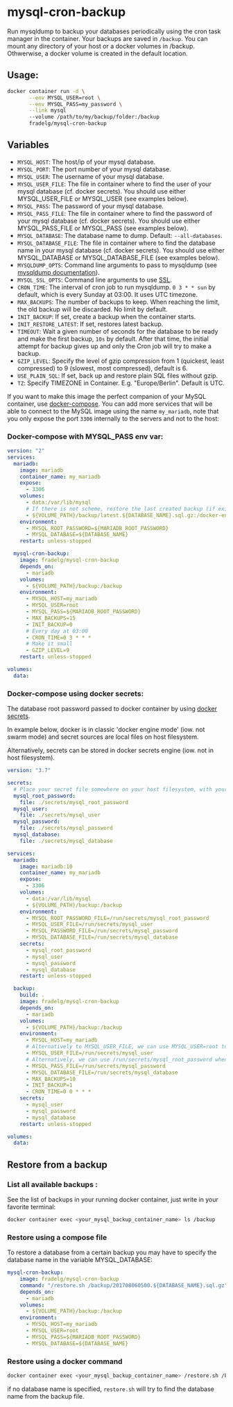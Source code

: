 # mysql-cron-backup

Run mysqldump to backup your databases periodically using the cron task manager in the container. Your backups are saved in `/backup`. You can mount any directory of your host or a docker volumes in /backup. Othwerwise, a docker volume is created in the default location.

## Usage:

```bash
docker container run -d \
       --env MYSQL_USER=root \
       --env MYSQL_PASS=my_password \
       --link mysql
       --volume /path/to/my/backup/folder:/backup
       fradelg/mysql-cron-backup
```

## Variables

- `MYSQL_HOST`: The host/ip of your mysql database.
- `MYSQL_PORT`: The port number of your mysql database.
- `MYSQL_USER`: The username of your mysql database.
- `MYSQL_USER_FILE`: The file in container where to find the user of your mysql database (cf. docker secrets). You should use either MYSQL_USER_FILE or MYSQL_USER (see examples below).
- `MYSQL_PASS`: The password of your mysql database.
- `MYSQL_PASS_FILE`: The file in container where to find the password of your mysql database (cf. docker secrets). You should use either MYSQL_PASS_FILE or MYSQL_PASS (see examples below).
- `MYSQL_DATABASE`: The database name to dump. Default: `--all-databases`.
- `MYSQL_DATABASE_FILE`: The file in container where to find the database name in your mysql database (cf. docker secrets). You should use either MYSQL_DATABASE or MYSQL_DATABASE_FILE (see examples below).
- `MYSQLDUMP_OPTS`: Command line arguments to pass to mysqldump (see [mysqldump documentation](https://dev.mysql.com/doc/refman/8.0/en/mysqldump.html)).
- `MYSQL_SSL_OPTS`: Command line arguments to use [SSL](https://dev.mysql.com/doc/refman/5.6/en/using-encrypted-connections.html).
- `CRON_TIME`: The interval of cron job to run mysqldump. `0 3 * * sun` by default, which is every Sunday at 03:00. It uses UTC timezone.
- `MAX_BACKUPS`: The number of backups to keep. When reaching the limit, the old backup will be discarded. No limit by default.
- `INIT_BACKUP`: If set, create a backup when the container starts.
- `INIT_RESTORE_LATEST`: If set, restores latest backup.
- `TIMEOUT`: Wait a given number of seconds for the database to be ready and make the first backup, `10s` by default. After that time, the initial attempt for backup gives up and only the Cron job will try to make a backup.
- `GZIP_LEVEL`: Specify the level of gzip compression from 1 (quickest, least compressed) to 9 (slowest, most compressed), default is 6.
- `USE_PLAIN_SQL`: If set, back up and restore plain SQL files without gzip.
- `TZ`: Specify TIMEZONE in Container. E.g. "Europe/Berlin". Default is UTC.

If you want to make this image the perfect companion of your MySQL container, use [docker-compose](https://docs.docker.com/compose/). You can add more services that will be able to connect to the MySQL image using the name `my_mariadb`, note that you only expose the port `3306` internally to the servers and not to the host:

### Docker-compose with MYSQL_PASS env var:

```yaml
version: "2"
services:
  mariadb:
    image: mariadb
    container_name: my_mariadb
    expose:
      - 3306
    volumes:
      - data:/var/lib/mysql
      # If there is not scheme, restore the last created backup (if exists)
      - ${VOLUME_PATH}/backup/latest.${DATABASE_NAME}.sql.gz:/docker-entrypoint-initdb.d/database.sql.gz
    environment:
      - MYSQL_ROOT_PASSWORD=${MARIADB_ROOT_PASSWORD}
      - MYSQL_DATABASE=${DATABASE_NAME}
    restart: unless-stopped

  mysql-cron-backup:
    image: fradelg/mysql-cron-backup
    depends_on:
      - mariadb
    volumes:
      - ${VOLUME_PATH}/backup:/backup
    environment:
      - MYSQL_HOST=my_mariadb
      - MYSQL_USER=root
      - MYSQL_PASS=${MARIADB_ROOT_PASSWORD}
      - MAX_BACKUPS=15
      - INIT_BACKUP=0
      # Every day at 03:00
      - CRON_TIME=0 3 * * *
      # Make it small
      - GZIP_LEVEL=9
    restart: unless-stopped

volumes:
  data:
```

### Docker-compose using docker secrets:

The database root password passed to docker container by using [docker secrets](https://docs.docker.com/engine/swarm/).

In example below, docker is in classic 'docker engine mode' (iow. not swarm mode) and secret sources are local files on host filesystem.

Alternatively, secrets can be stored in docker secrets engine (iow. not in host filesystem).

```yaml
version: "3.7"

secrets:
  # Place your secret file somewhere on your host filesystem, with your password inside
  mysql_root_password:
    file: ./secrets/mysql_root_password
  mysql_user:
    file: ./secrets/mysql_user
  mysql_password:
    file: ./secrets/mysql_password
  mysql_database:
    file: ./secrets/mysql_database

services:
  mariadb:
    image: mariadb:10
    container_name: my_mariadb
    expose:
      - 3306
    volumes:
      - data:/var/lib/mysql
      - ${VOLUME_PATH}/backup:/backup
    environment:
      - MYSQL_ROOT_PASSWORD_FILE=/run/secrets/mysql_root_password
      - MYSQL_USER_FILE=/run/secrets/mysql_user
      - MYSQL_PASSWORD_FILE=/run/secrets/mysql_password
      - MYSQL_DATABASE_FILE=/run/secrets/mysql_database
    secrets:
      - mysql_root_password
      - mysql_user
      - mysql_password
      - mysql_database
    restart: unless-stopped

  backup:
    build: .
    image: fradelg/mysql-cron-backup
    depends_on:
      - mariadb
    volumes:
      - ${VOLUME_PATH}/backup:/backup
    environment:
      - MYSQL_HOST=my_mariadb
      # Alternatively to MYSQL_USER_FILE, we can use MYSQL_USER=root to use root user instead
      - MYSQL_USER_FILE=/run/secrets/mysql_user
      # Alternatively, we can use /run/secrets/mysql_root_password when using root user
      - MYSQL_PASS_FILE=/run/secrets/mysql_password
      - MYSQL_DATABASE_FILE=/run/secrets/mysql_database
      - MAX_BACKUPS=10
      - INIT_BACKUP=1
      - CRON_TIME=0 0 * * *
    secrets:
      - mysql_user
      - mysql_password
      - mysql_database
    restart: unless-stopped

volumes:
  data:

```

## Restore from a backup

### List all available backups :

See the list of backups in your running docker container, just write in your favorite terminal:

```bash
docker container exec <your_mysql_backup_container_name> ls /backup
```

### Restore using a compose file

To restore a database from a certain backup you may have to specify the database name in the variable MYSQL_DATABASE:

```YAML
mysql-cron-backup:
    image: fradelg/mysql-cron-backup
    command: "/restore.sh /backup/201708060500.${DATABASE_NAME}.sql.gz"
    depends_on:
      - mariadb
    volumes:
      - ${VOLUME_PATH}/backup:/backup
    environment:
      - MYSQL_HOST=my_mariadb
      - MYSQL_USER=root
      - MYSQL_PASS=${MARIADB_ROOT_PASSWORD}
      - MYSQL_DATABASE=${DATABASE_NAME}
```
### Restore using a docker command

```bash
docker container exec <your_mysql_backup_container_name> /restore.sh /backup/<your_sql_backup_gz_file>
```

if no database name is specified, `restore.sh` will try to find the database name from the backup file.